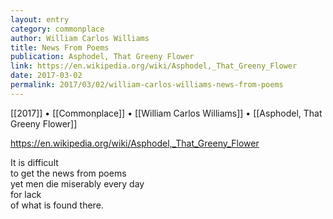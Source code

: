 ```yaml
---
layout: entry
category: commonplace
author: William Carlos Williams
title: News From Poems
publication: Asphodel, That Greeny Flower
link: https://en.wikipedia.org/wiki/Asphodel,_That_Greeny_Flower
date: 2017-03-02
permalink: 2017/03/02/william-carlos-williams-news-from-poems
---
```


[[2017]] • [[Commonplace]] • [[William Carlos Williams]] • [[Asphodel, That Greeny Flower]] 

https://en.wikipedia.org/wiki/Asphodel,_That_Greeny_Flower

It is difficult
<br>to get the news from poems
<br>     yet men die miserably every day
<br>          for lack
<br>of what is found there.
